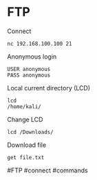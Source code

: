 # FTP

Connect
```shell
nc 192.168.100.100 21
```

Anonymous login
```shell
USER anonymous
PASS anonymous
```

Local current directory (LCD)
```shell
lcd
/home/kali/
```

Change LCD
```shell
lcd /Downloads/
```

Download file
```shell
get file.txt
```




#FTP #connect #commands 
